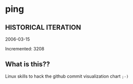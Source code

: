 # ping

## HISTORICAL ITERATION
2006-03-15

Incremented: 3208

## What is this?? 
Linux skills to hack the github commit visualization chart `;-)`
